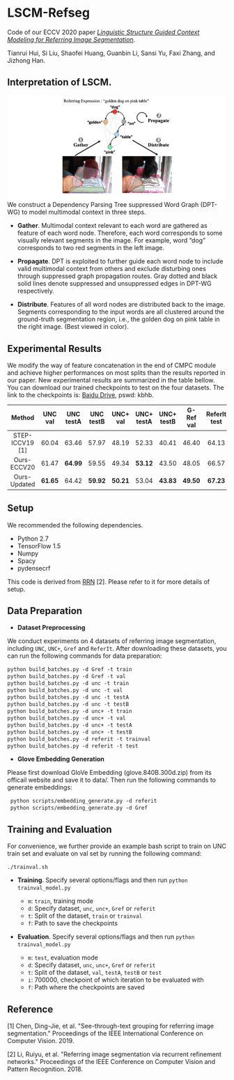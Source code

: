 # LSCM-Refseg

Code of our ECCV 2020 paper [*Linguistic Structure Guided Context Modeling for Referring Image Segmentation*](https://www.ecva.net/papers/eccv_2020/papers_ECCV/papers/123550052.pdf).

Tianrui Hui, Si Liu, Shaofei Huang, Guanbin Li, Sansi Yu, Faxi Zhang, and Jizhong Han.

## Interpretation of LSCM.

![Interpretation](lscm.png)
We construct a Dependency Parsing Tree suppressed Word Graph (DPT-WG) to model multimodal context in three steps.

- **Gather**. Multimodal context relevant to each word are gathered as feature of each word node.
Therefore, each word corresponds to some visually relevant segments in the image.
For example, word “dog” corresponds to two red segments in the left image.

- **Propagate**. DPT is exploited to further guide each word node to include valid multimodal context from others and exclude disturbing ones through suppressed graph propagation routes.
Gray dotted and black solid lines denote suppressed and unsuppressed edges in DPT-WG respectively.

- **Distribute**. Features of all word nodes are distributed back to the image.
Segments corresponding to the input words are all clustered around the ground-truth segmentation region, i.e., the golden dog on pink table in the right image.
(Best viewed in color).

## Experimental Results

We modify the way of feature concatenation in the end of CMPC module and achieve higher performances on most splits than the results reported in our paper.
New experimental results are summarized in the table bellow.
You can download our trained checkpoints to test on the four datasets. The link to the checkpoints is:
[Baidu Drive](https://pan.baidu.com/share/init?surl=rOmmaTNhm8GIy93iuTBWgQ), pswd: kbhb.

| Method | UNC val | UNC testA | UNC testB | UNC+ val | UNC+ testA | UNC+ testB | G-Ref val | ReferIt test |
| :------: | :------: | :------: | :------: | :------: | :------: | :------: | :------: | :------: |
| STEP-ICCV19 \[1\] | 60.04 | 63.46 | 57.97 | 48.19 | 52.33 | 40.41| 46.40 | 64.13 |
| Ours-ECCV20 | 61.47 | **64.99** | 59.55 | 49.34 | **53.12** | 43.50 | 48.05 | 66.57 |
|Ours-Updated | **61.65** | 64.42 | **59.92** | **50.21** | 53.04 | **43.83** | **49.50** | **67.23** |

## Setup

We recommended the following dependencies.

* Python 2.7
* TensorFlow 1.5
* Numpy
* Spacy
* pydensecrf

This code is derived from [RRN](https://github.com/liruiyu/referseg_rrn) \[2\]. Please refer to it for more details of setup.

## Data Preparation
* **Dataset Preprocessing**

We conduct experiments on 4 datasets of referring image segmentation, including `UNC`, `UNC+`, `Gref` and `ReferIt`. After downloading these datasets, you can run the following commands for data preparation:
```
python build_batches.py -d Gref -t train
python build_batches.py -d Gref -t val
python build_batches.py -d unc -t train
python build_batches.py -d unc -t val
python build_batches.py -d unc -t testA
python build_batches.py -d unc -t testB
python build_batches.py -d unc+ -t train
python build_batches.py -d unc+ -t val
python build_batches.py -d unc+ -t testA
python build_batches.py -d unc+ -t testB
python build_batches.py -d referit -t trainval
python build_batches.py -d referit -t test
```

* **Glove Embedding Generation**

Please first download GloVe Embedding (glove.840B.300d.zip) from its officail website and save it to data/.
Then run the following commands to generate embeddings:

```
 python scripts/embedding_generate.py -d referit
 python scripts/embedding_generate.py -d Gref
```

## Training and Evaluation

For convenience, we further provide an example bash script to train on UNC train set and evaluate on val set by running the following command:

```
./trainval.sh
```

- **Training**. Specify several options/flags and then run `python trainval_model.py`
  - `m`: `train`, training mode
  - `d`: Specify dataset, `unc`, `unc+`, `Gref` or `referit`
  - `t`: Split of the dataset, `train` or `trainval`
  - `f`: Path to save the checkpoints
  
- **Evaluation**. Specify several options/flags and then run `python trainval_model.py`
  - `m`: `test`, evaluation mode
  - `d`: Specify dataset, `unc`, `unc+`, `Gref` or `referit`
  - `t`: Split of the dataset, `val`, `testA`, `testB` or `test`
  - `i`: 700000, checkpoint of which iteration to be evaluated with
  - `f`: Path where the checkpoints are saved
  
## Reference
\[1\] Chen, Ding-Jie, et al. "See-through-text grouping for referring image segmentation." Proceedings of the IEEE International Conference on Computer Vision. 2019.

\[2\] Li, Ruiyu, et al. "Referring image segmentation via recurrent refinement networks." Proceedings of the IEEE Conference on Computer Vision and Pattern Recognition. 2018.
